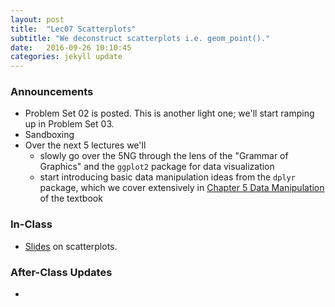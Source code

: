 ```yaml
---
layout: post
title:  "Lec07 Scatterplots"
subtitle: "We deconstruct scatterplots i.e. geom_point()."
date:   2016-09-26 10:10:45
categories: jekyll update
---
```




### Announcements

* Problem Set 02 is posted. This is another light one; we'll start ramping up in Problem Set 03.
* Sandboxing
* Over the next 5 lectures we'll
    + slowly go over the 5NG through the lens of the "Grammar of Graphics" and the `ggplot2` package for data visualization
    + start introducing basic data manipulation ideas from the `dplyr` package, which we cover extensively in [Chapter 5 Data Manipulation](https://rudeboybert.github.io/IntroStatDataSciences/5-manip.html) of the textbook



### In-Class

* <a href = "{{ site.baseurl }}/assets/2-Data/scatterplot.html" target = "_blank">Slides</a> on scatterplots.



### After-Class Updates

* <!--Lec07 <a href = "{{ site.baseurl }}/assets/LC/scatterplot.html" target = "_blank">learning check discussion</a>.-->
